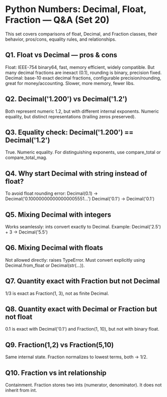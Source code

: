 # Python Numbers: Decimal, Float, Fraction — Q&A (Set 20)

This set covers comparisons of float, Decimal, and Fraction classes, their behavior, pros/cons, equality rules, and relationships.

## Q1. Float vs Decimal — pros & cons
Float: IEEE-754 binary64, fast, memory efficient, widely compatible. But many decimal fractions are inexact (0.1), rounding is binary, precision fixed.
Decimal: base-10 exact decimal fractions, configurable precision/rounding, great for money/accounting. Slower, more memory, fewer libs.

## Q2. Decimal('1.200') vs Decimal('1.2')
Both represent numeric 1.2, but with different internal exponents. Numeric equality, but distinct representations (trailing zeros preserved).

## Q3. Equality check: Decimal('1.200') == Decimal('1.2')
True. Numeric equality. For distinguishing exponents, use compare_total or compare_total_mag.

## Q4. Why start Decimal with string instead of float?
To avoid float rounding error:
Decimal(0.1) -> Decimal('0.100000000000000005551...')
Decimal('0.1') -> Decimal('0.1')

## Q5. Mixing Decimal with integers
Works seamlessly: ints convert exactly to Decimal.
Example: Decimal('2.5') + 3 -> Decimal('5.5')

## Q6. Mixing Decimal with floats
Not allowed directly: raises TypeError. Must convert explicitly using Decimal.from_float or Decimal(str(...)).

## Q7. Quantity exact with Fraction but not Decimal
1/3 is exact as Fraction(1, 3), not as finite Decimal.

## Q8. Quantity exact with Decimal or Fraction but not float
0.1 is exact with Decimal('0.1') and Fraction(1, 10), but not with binary float.

## Q9. Fraction(1,2) vs Fraction(5,10)
Same internal state. Fraction normalizes to lowest terms, both -> 1/2.

## Q10. Fraction vs int relationship
Containment. Fraction stores two ints (numerator, denominator). It does not inherit from int.

